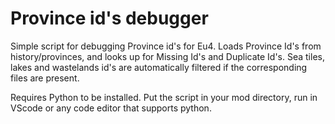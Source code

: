 # Province id's debugger

Simple script for debugging Province id's for Eu4.
Loads Province Id's from history/provinces, and looks up for Missing Id's and Duplicate Id's.
Sea tiles, lakes and wastelands id's are automatically filtered if the corresponding files are present.

Requires Python to be installed.
Put the script in your mod directory, run in VScode or any code editor that supports python. 
